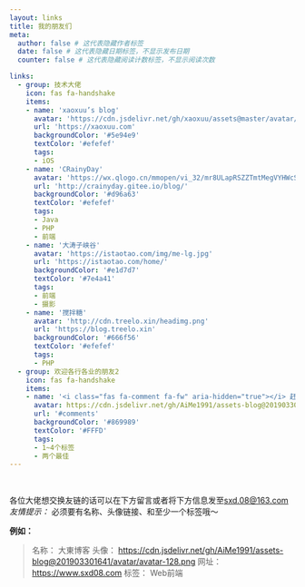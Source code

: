 ```yaml
---
layout: links
title: 我的朋友们
meta:
  author: false # 这代表隐藏作者标签
  date: false # 这代表隐藏日期标签，不显示发布日期
  counter: false # 这代表隐藏阅读计数标签，不显示阅读次数

links:
  - group: 技术大佬
    icon: fas fa-handshake
    items:
    - name: 'xaoxuu’s blog'
      avatar: 'https://cdn.jsdelivr.net/gh/xaoxuu/assets@master/avatar/avatar.png'
      url: 'https://xaoxuu.com'
      backgroundColor: '#5e94e9'
      textColor: '#efefef'
      tags:
      - iOS
    - name: 'CRainyDay'
      avatar: 'https://wx.qlogo.cn/mmopen/vi_32/mr8ULapRSZZTmtMegVYHWcSGuHfhZ9Hql6j4RcV01gdx6evZDEf9icaibBbggEIibqdfaAAVHbBaVOFfibmPtcgJuQ/132'
      url: 'http://crainyday.gitee.io/blog/'
      backgroundColor: '#d96a63'
      textColor: '#efefef'
      tags:
      - Java
      - PHP
      - 前端
    - name: '大涛子峡谷'
      avatar: 'https://istaotao.com/img/me-lg.jpg'
      url: 'https://istaotao.com/home/'
      backgroundColor: '#e1d7d7'
      textColor: '#7e4a41'
      tags:
      - 前端
      - 摄影
    - name: '搅拌糖'
      avatar: 'http://cdn.treelo.xin/headimg.png'
      url: 'https://blog.treelo.xin'
      backgroundColor: '#666f56'
      textColor: '#efefef'
      tags:
      - PHP
  - group: 欢迎各行各业的朋友2
    icon: fas fa-handshake
    items:
    - name: '<i class="fas fa-comment fa-fw" aria-hidden="true"></i> 赶快留言吧'
      avatar: https://cdn.jsdelivr.net/gh/AiMe1991/assets-blog@201903301641/avatar/avatar.png
      url: '#comments'
      backgroundColor: '#869989'
      textColor: '#FFFD'
      tags:
      - 1~4个标签
      - 两个最佳
---
```


<br>

各位大佬想交换友链的话可以在下方留言或者将下方信息发至[sxd.08@163.com](mailto:sxd.08@163.com)
*友情提示：* 必须要有名称、头像链接、和至少一个标签哦～

**例如：**
> 名称： 大東博客
头像： https://cdn.jsdelivr.net/gh/AiMe1991/assets-blog@201903301641/avatar/avatar-128.png
网址： https://www.sxd08.com
标签： Web前端



